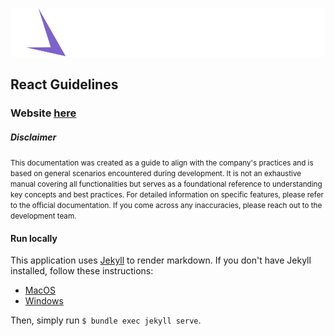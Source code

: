 [![SpaceDev](./assets//img//SpaceDev%20logo.svg)](https://www.spacedev.io/)

## React Guidelines

### Website **[here](https://spaceuy.github.io/nest-js-guidelines/)**

##### Disclaimer

<small>This documentation was created as a guide to align with the company's practices and is based on general scenarios encountered during development. It is not an exhaustive manual covering all functionalities but serves as a foundational reference to understanding key concepts and best practices. For detailed information on specific features, please refer to the official documentation. If you come across any inaccuracies, please reach out to the development team.</small>

#### Run locally

This application uses [Jekyll](https://jekyllrb.com/) to render markdown. If you don't have Jekyll installed, follow these instructions:

- [MacOS](https://jekyllrb.com/docs/installation/macos/)
- [Windows](https://jekyllrb.com/docs/installation/windows/)

Then, simply run `$ bundle exec jekyll serve`.
